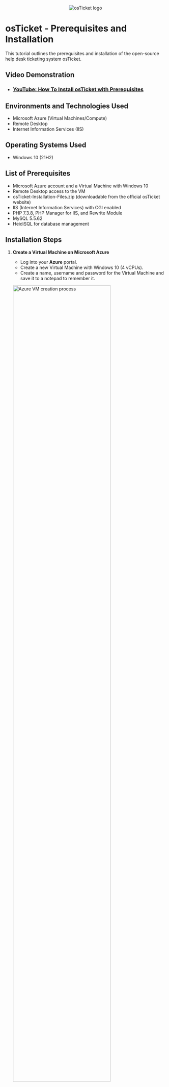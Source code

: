 <p align="center">
<img src="https://i.imgur.com/Clzj7Xs.png" alt="osTicket logo"/>
</p>

<h1>osTicket - Prerequisites and Installation</h1>
This tutorial outlines the prerequisites and installation of the open-source help desk ticketing system osTicket.<br />


<h2>Video Demonstration</h2>

- ### [YouTube: How To Install osTicket with Prerequisites](https://www.youtube.com)

<h2>Environments and Technologies Used</h2>

- Microsoft Azure (Virtual Machines/Compute)
- Remote Desktop
- Internet Information Services (IIS)

<h2>Operating Systems Used </h2>

- Windows 10 (21H2)

<h2>List of Prerequisites</h2>

- Microsoft Azure account and a Virtual Machine with Windows 10
- Remote Desktop access to the VM
- osTicket-Installation-Files.zip (downloadable from the official osTicket website)
- IIS (Internet Information Services) with CGI enabled
- PHP 7.3.8, PHP Manager for IIS, and Rewrite Module
- MySQL 5.5.62
- HeidiSQL for database management

<h2>Installation Steps</h2>

1. **Create a Virtual Machine on Microsoft Azure**
   - Log into your **Azure** portal.
   - Create a new Virtual Machine with Windows 10 (4 vCPUs).
   - Create a name, username and password for the Virtual Machine and save it to a notepad to remember it.

   <p>
   <img src="https://i.imgur.com/DJmEXEB.png" height="80%" width="80%" alt="Azure VM creation process"/>
   </p>

2. **Remote Desktop Connection**
   - After the VM is created, connect to it using Remote Desktop Protocol (RDP).
   
   <p>
   <img src="https://i.imgur.com/DJmEXEB.png" height="80%" width="80%" alt="Remote Desktop Connection"/>
   </p>

3. **Download osTicket Installation Files**
   - Download the file `osTicket-Installation-Files.zip` and unzip it onto the desktop. The folder should be called `osTicket-Installation-Files`.
   
   <p>
   <img src="https://i.imgur.com/DJmEXEB.png" height="80%" width="80%" alt="Unzipping osTicket installation files"/>
   </p>

4. **Install IIS (Internet Information Services) with CGI**
   - Open **Control Panel** > **Programs and Features** > **Turn Windows Features on or off**.
   - Navigate to **World Wide Web Services** > **Application Development Features**, then check **CGI** to enable it.
   
   <p>
   <img src="https://i.imgur.com/DJmEXEB.png" height="80%" width="80%" alt="Installing IIS with CGI"/>
   </p>

5. **Install PHP Manager for IIS**
   - From the `osTicket-Installation-Files` folder, install the **PHP Manager for IIS** (PHPManagerForIIS_V1.5.0.msi).
   
   <p>
   <img src="https://i.imgur.com/DJmEXEB.png" height="80%" width="80%" alt="Installing PHP Manager for IIS"/>
   </p>

6. **Install Rewrite Module**
   - From the same folder, install the **Rewrite Module** (rewrite_amd64_en-US.msi).
   
   <p>
   <img src="https://i.imgur.com/DJmEXEB.png" height="80%" width="80%" alt="Installing IIS Rewrite Module"/>
   </p>

7. **Create PHP Directory**
   - Create a directory `C:\PHP` for PHP installation.
   
   <p>
   <img src="https://i.imgur.com/DJmEXEB.png" height="80%" width="80%" alt="Creating PHP directory"/>
   </p>

8. **Install PHP 7.3.8**
   - From the `osTicket-Installation-Files` folder, unzip **PHP 7.3.8** (php-7.3.8-nts-Win32-VC15-x86.zip) into the `C:\PHP` directory.
   
   <p>
   <img src="https://i.imgur.com/DJmEXEB.png" height="80%" width="80%" alt="Unzipping PHP into C:\PHP"/>
   </p>

9. **Install Visual C++ Redistributable**
   - From the installation files folder, install **VC_redist.x86.exe**.
   
   <p>
   <img src="https://i.imgur.com/DJmEXEB.png" height="80%" width="80%" alt="Installing VC Redist"/>
   </p>

10. **Install MySQL 5.5.62**
    - From the installation files folder, install **MySQL 5.5.62** (mysql-5.5.62-win32.msi).
    - Choose **Typical Setup** and then **Launch Configuration Wizard**.
    - Set MySQL username to **root** and password to **root**.

    <p>
    <img src="https://i.imgur.com/DJmEXEB.png" height="80%" width="80%" alt="Installing MySQL"/>
    </p>

11. **Register PHP with IIS**
    - Open IIS as an administrator.
    - In **PHP Manager**, register PHP by navigating to `C:\PHP\php-cgi.exe`.
   
    <p>
    <img src="https://i.imgur.com/DJmEXEB.png" height="80%" width="80%" alt="Registering PHP with IIS"/>
    </p>

12. **Reload IIS**
    - Open IIS Manager, stop the server, and then start it again to reload the settings.
   
    <p>
    <img src="https://i.imgur.com/DJmEXEB.png" height="80%" width="80%" alt="Reloading IIS"/>
    </p>

13. **Install osTicket v1.15.8**
    - Unzip **osTicket v1.15.8** (osTicket-v1.15.8.zip) from the `osTicket-Installation-Files` folder.
    - Copy the `upload` folder to `C:\inetpub\wwwroot` and rename it to `osTicket`.
   
    <p>
    <img src="https://i.imgur.com/DJmEXEB.png" height="80%" width="80%" alt="Unzipping osTicket to wwwroot"/>
    </p>

14. **Reload IIS Again**
    - Open IIS Manager, stop and start the server again to reload the changes.

    <p>
    <img src="https://i.imgur.com/DJmEXEB.png" height="80%" width="80%" alt="Reloading IIS Again"/>
    </p>

15. **Verify osTicket Installation**
    - Go to **Sites** > **Default** > **osTicket**, then click **Browse *:80** to verify the installation in the browser.

    <p>
    <img src="https://i.imgur.com/DJmEXEB.png" height="80%" width="80%" alt="Verifying osTicket installation"/>
    </p>

16. **Enable PHP Extensions**
    - In IIS, go to **Sites** > **Default** > **osTicket**.
    - Double-click **PHP Manager**, then click **Enable or Disable an Extension**.
    - Enable the following extensions:
      - **php_imap.dll**
      - **php_intl.dll**
      - **php_opcache.dll**

    <p>
    <img src="https://i.imgur.com/DJmEXEB.png" height="80%" width="80%" alt="Enabling PHP Extensions in IIS"/>
    </p>

17. **Rename Configuration File**
    - Rename `ost-sampleconfig.php` to `ost-config.php` in `C:\inetpub\wwwroot\osTicket\include`.
   
    <p>
    <img src="https://i.imgur.com/DJmEXEB.png" height="80%" width="80%" alt="Renaming ost-sampleconfig.php"/>
    </p>

18. **Assign Permissions to ost-config.php**
    - Right-click **ost-config.php** > **Properties**.
    - Disable inheritance, then remove all permissions.
    - Add **Everyone** with **Full Control** permissions.
   
    <p>
    <img src="https://i.imgur.com/DJmEXEB.png" height="80%" width="80%" alt="Setting Permissions for ost-config.php"/>
    </p>

19. **Continue osTicket Setup in Browser**
    - In your browser, continue the osTicket setup.
    - Set up your helpdesk name and default email.
   
    <p>
    <img src="https://i.imgur.com/DJmEXEB.png" height="80%" width="80%" alt="osTicket setup page"/>
    </p>

20. **Install HeidiSQL**
    - From the installation files, install **HeidiSQL**.

    <p>
    <img src="https://i.imgur.com/DJmEXEB.png" height="80%" width="80%" alt="Installing HeidiSQL"/>
    </p>

21. **Create Database in MySQL**
    - Open HeidiSQL and create a new session using the credentials **root/root**.
    - Connect to the session and create a new database called `osTicket`.
   
    <p>
    <img src="https://i.imgur.com/DJmEXEB.png" height="80%" width="80%" alt="Creating Database in HeidiSQL"/>
    </p>

22. **Complete osTicket Setup**
    - Go back to the osTicket browser setup.
    - Enter the database name `osTicket`, and the MySQL username and password as **root/root**.
    - Click **Install Now!**.

    <p>
    <img src="https://i.imgur.com/DJmEXEB.png" height="80%" width="80%" alt="Completing osTicket installation"/>
    </p>

23. **Finish Installation**
    - Once installed, navigate to `http://localhost/osTicket/scp/login.php` to access the admin login page.
    - End users can access the help desk at `http://localhost/osTicket/`.

    <p>
    <img src="https://i.imgur.com/DJmEXEB.png" height="80%" width="80%" alt="osTicket login page"/>
    </p>

24. **Cleanup**
    - Delete the **setup** folder from `C:\inetpub\wwwroot\osTicket\setup`.
    - Set permissions for **ost-config.php** to **Read-only**.

    <p>
    <img src="https://i.imgur.com/DJmEXEB.png" height="80%" width="80%" alt="Deleting setup folder"/>
    </p>

Congratulations! osTicket is now installed and ready to use.


